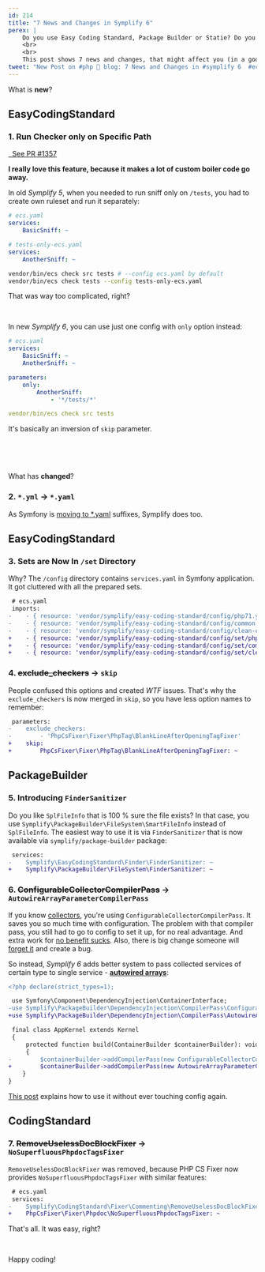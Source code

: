 ```yaml
---
id: 214
title: "7 News and Changes in Symplify 6"
perex: |
    Do you use Easy Coding Standard, Package Builder or Statie? Do you need to upgrade safely? **Do you want to benefit from new features?**
    <br>
    <br>
    This post shows 7 news and changes, that might affect you (in a good way). 
tweet: "New Post on #php 🐘 blog: 7 News and Changes in #symplify 6  #ecs"
---
```


What is **new**?

## EasyCodingStandard

### 1. Run Checker only on Specific Path

<a href="https://github.com/Symplify/Symplify/pull/1537" class="btn btn-dark btn-sm pull-right mt-2 mb-2">
    <em class="fab fa-github fa-fw"></em>
    &nbsp;
    See PR #1357
</a>

**I really love this feature, because it makes a lot of custom boiler code go away.** 

In old *Symplify 5*, when you needed to run sniff only on `/tests`, you had to create own ruleset and run it separately:

```yaml
# ecs.yaml
services:
    BasicSniff: ~
```

```yaml
# tests-only-ecs.yaml
services:
    AnotherSniff: ~
```

```bash
vendor/bin/ecs check src tests # --config ecs.yaml by default
vendor/bin/ecs check tests --config tests-only-ecs.yaml
```

That was way too complicated, right?

<br>

In new *Symplify 6*, you can use just one config with `only` option instead:

```yaml
# ecs.yaml
services:
    BasicSniff: ~
    AnotherSniff: ~

parameters:
    only:
        AnotherSniff:
            - '*/tests/*'
```

```yaml
vendor/bin/ecs check src tests
```

It's basically an inversion of `skip` parameter. 

<br>
<br>
<br>

What has **changed**?

### 2. `*.yml` → `*.yaml` 

As Symfony is [moving to *.yaml](https://github.com/symfony/demo/tree/master/config) suffixes, Symplify does too.   

## EasyCodingStandard

### 3. Sets are Now In `/set` Directory

Why? The `/config` directory contains `services.yaml` in Symfony application. It got cluttered with all the prepared sets.   

```diff
 # ecs.yaml
 imports:
-    - { resource: 'vendor/symplify/easy-coding-standard/config/php71.yml' }
-    - { resource: 'vendor/symplify/easy-coding-standard/config/common.yml' }
-    - { resource: 'vendor/symplify/easy-coding-standard/config/clean-code.yml' }
+    - { resource: 'vendor/symplify/easy-coding-standard/config/set/php71.yaml' }
+    - { resource: 'vendor/symplify/easy-coding-standard/config/set/common.yaml' }
+    - { resource: 'vendor/symplify/easy-coding-standard/config/set/clean-code.yaml' }
```


### 4. ~~exclude_checkers~~ → `skip`

People confused this options and created *WTF* issues. That's why the `exclude_checkers` is now merged in `skip`, so you have less option names to remember:

```diff
 parameters:
-    exclude_checkers:
-        - 'PhpCsFixer\Fixer\PhpTag\BlankLineAfterOpeningTagFixer'
+    skip:
+        PhpCsFixer\Fixer\PhpTag\BlankLineAfterOpeningTagFixer: ~
```

## PackageBuilder

### 5. Introducing `FinderSanitizer`

Do you like `SplFileInfo` that is 100 % sure the file exists? In that case, you use `Symplify\PackageBuilder\FileSystem\SmartFileInfo` instead of `SplFileInfo`. The easiest way to use it is via `FinderSanitizer` that is now available via `symplify/package-builder` package:  

```diff
 services:
-    Symplify\EasyCodingStandard\Finder\FinderSanitizer: ~
+    Symplify\PackageBuilder\FileSystem\FinderSanitizer: ~
```

### 6. ~~ConfigurableCollectorCompilerPass~~ → `AutowireArrayParameterCompilerPass`

If you know [collectors](/clusters/#collector-pattern-the-shortcut-hack-to-solid-code), you're using `ConfigurableCollectorCompilerPass`. It saves you so much time with configuration. The problem with that compiler pass, you still had to go to config to set it up, for no real advantage. And extra work for [no benefit sucks](/blog/2019/02/14/why-config-coding-sucks/). Also, there is big change someone will [forget it](/blog/2018/08/27/why-and-how-to-avoid-the-memory-lock/) and create a bug.

So instead, *Symplify 6* adds better system to pass collected services of certain type to single service - **[autowired arrays](/blog/2018/11/12/will-autowired-arrays-finally-deprecate-tags-in-symfony-and-nette/)**:

```diff
<?php declare(strict_types=1);

 use Symfony\Component\DependencyInjection\ContainerInterface;
-use Symplify\PackageBuilder\DependencyInjection\CompilerPass\ConfigurableCollectorCompilerPass;
+use Symplify\PackageBuilder\DependencyInjection\CompilerPass\AutowireArrayParameterCompilerPass;

 final class AppKernel extends Kernel
 {
     protected function build(ContainerBuilder $containerBuilder): void
     {
-        $containerBuilder->addCompilerPass(new ConfigurableCollectorCompilerPass());
+        $containerBuilder->addCompilerPass(new AutowireArrayParameterCompilerPass());
    }
}
```

[This post](/blog/2018/11/12/will-autowired-arrays-finally-deprecate-tags-in-symfony-and-nette/) explains how to use it without ever touching config again.

## CodingStandard

### 7. ~~RemoveUselessDocBlockFixer~~ → `NoSuperfluousPhpdocTagsFixer`

`RemoveUselessDocBlockFixer` was removed, because PHP CS Fixer now provides `NoSuperfluousPhpdocTagsFixer` with similar features:

```diff
 # ecs.yaml
 services:
-    Symplify\CodingStandard\Fixer\Commenting\RemoveUselessDocBlockFixer: ~
+    PhpCsFixer\Fixer\Phpdoc\NoSuperfluousPhpdocTagsFixer: ~
```


That's all. It was easy, right?

<br>

Happy coding!